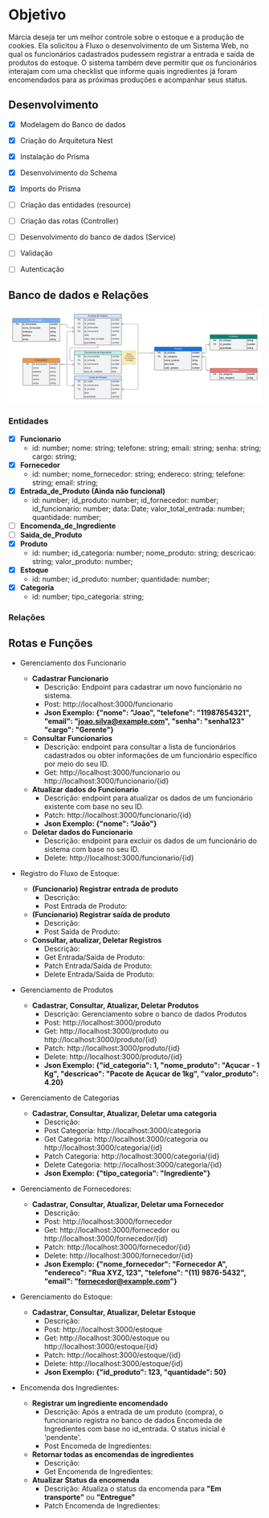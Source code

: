# Objetivo

Márcia deseja ter um melhor controle sobre o estoque e a produção de cookies. Ela
solicitou à Fluxo o desenvolvimento de um Sistema Web, no qual os funcionários cadastrados
pudessem registrar a entrada e saída de produtos do estoque. O sistema também deve permitir que
os funcionários interajam com uma checklist que informe quais ingredientes já foram encomendados
para as próximas produções e acompanhar seus status.

## Desenvolvimento

- [x] Modelagem do Banco de dados
- [x] Criação do Arquitetura Nest
- [x] Instalação do Prisma
- [x] Desenvolvimento do Schema
- [x] Imports do Prisma
- [ ] Criação das entidades (resource)
- [ ] Criação das rotas (Controller)
- [ ] Desenvolvimento do banco de dados (Service)
- [ ] Validação
- [ ] Autenticação


## Banco de dados e Relações

![alt text](<Modelagem do banco de dados Doce Mordida.png>)

### Entidades

- [x] **Funcionario**
  - id: number; nome: string; telefone: string; email: string; senha: string; cargo: string;
- [x] **Fornecedor**
  - id: number; nome_fornecedor: string; endereco: string; telefone: string; email: string;
- [x] **Entrada_de_Produto (Ainda não funcional)**
  - id: number; id_produto: number; id_fornecedor: number; id_funcionario: number; data: Date; valor_total_entrada: number; quantidade: number;
- [ ] **Encomenda_de_Ingrediente**
- [ ] **Saida_de_Produto**
- [x] **Produto**
  - id: number; id_categoria: number; nome_produto: string; descricao: string; valor_produto: number;
- [x] **Estoque**
  - id: number; id_produto: number; quantidade: number;
- [x] **Categoria**
  - id: number; tipo_categoria: string;

### Relações



## Rotas e Funções

- Gerenciamento dos Funcionario
  - **Cadastrar Funcionario**
    - Descrição: Endpoint para cadastrar um novo funcionário no sistema.
    - Post: http://localhost:3000/funcionario
    - **Json Exemplo: {"nome": "Joao", "telefone": "11987654321", "email": "joao.silva@example.com", "senha": "senha123" "cargo": "Gerente"}**
  - **Consultar Funcionarios**
    - Descrição: endpoint para consultar a lista de funcionários cadastrados ou obter informações de um funcionário específico por meio do seu ID.
    - Get: http://localhost:3000/funcionario ou http://localhost:3000/funcionario/{id}
  - **Atualizar dados do Funcionario**
    - Descrição: endpoint para atualizar os dados de um funcionário existente com base no seu ID.
    - Patch: http://localhost:3000/funcionario/{id}
    - **Json Exemplo: {"nome": "João"}**
  - **Deletar dados do Funcionario**
    - Descrição: endpoint para excluir os dados de um funcionário do sistema com base no seu ID.
    - Delete: http://localhost:3000/funcionario/{id}

- Registro do Fluxo de Estoque:
  - **(Funcionario) Registrar entrada de produto**
    - Descrição:
    - Post Entrada de Produto: 
  - **(Funcionario) Registrar saída de produto**
    - Descrição:
    - Post Saída de Produto:
  - **Consultar, atualizar, Deletar Registros**
    - Descrição:
    - Get Entrada/Saída de Produto:
    - Patch Entrada/Saída de Produto:
    - Delete Entrada/Saída de Produto:

- Gerenciamento de Produtos
  - **Cadastrar, Consultar, Atualizar, Deletar Produtos**
    - Descrição: Gerenciamento sobre o banco de dados Produtos
    - Post: http://localhost:3000/produto
    - Get: http://localhost:3000/produto ou http://localhost:3000/produto/{id}
    - Patch: http://localhost:3000/produto/{id}
    - Delete: http://localhost:3000/produto/{id}
    - **Json Exemplo: {"id_categoria": 1, "nome_produto": "Açucar - 1 Kg", "descricao": "Pacote de Açucar de 1kg", "valor_produto": 4.20}**

- Gerenciamento de Categorias
  - **Cadastrar, Consultar, Atualizar, Deletar uma categoria**
    - Descrição:
    - Post Categoria: http://localhost:3000/categoria
    - Get Categoria: http://localhost:3000/categoria ou http://localhost:3000/categoria/{id}
    - Patch Categoria: http://localhost:3000/categoria/{id}
    - Delete Categoria: http://localhost:3000/categoria/{id}
    - **Json Exemplo: {"tipo_categoria": "Ingrediente"}**

- Gerenciamento de Fornecedores:
  - **Cadastrar, Consultar, Atualizar, Deletar uma Fornecedor**
    - Descrição:
    - Post: http://localhost:3000/fornecedor
    - Get: http://localhost:3000/fornecedor ou http://localhost:3000/fornecedor/{id}
    - Patch: http://localhost:3000/fornecedor/{id}
    - Delete: http://localhost:3000/fornecedor/{id}
    - **Json Exemplo: {"nome_fornecedor": "Fornecedor A", "endereco": "Rua XYZ, 123", "telefone": "(11) 9876-5432", "email": "fornecedor@example.com"}**

- Gerenciamento do Estoque:
  - **Cadastrar, Consultar, Atualizar, Deletar Estoque**
    - Descrição:
    - Post: http://localhost:3000/estoque
    - Get: http://localhost:3000/estoque ou http://localhost:3000/estoque/{id}
    - Patch: http://localhost:3000/estoque/{id}
    - Delete: http://localhost:3000/estoque/{id}
    - **Json Exemplo: {"id_produto": 123, "quantidade": 50}**

- Encomenda dos Ingredientes:
  - **Registrar um ingrediente encomendado** 
    - Descrição: Após a entrada de um produto (compra), o funcionario registra no banco de dados Encomeda de Ingredientes com base no id_entrada. O status inicial é 'pendente'.
    - Post Encomeda de Ingredientes:
  - **Retornar todas as encomendas de ingredientes**
    - Descrição:
    - Get Encomenda de Ingredientes:
  - **Atualizar Status da encomenda**
    - Descrição: Atualiza o status da encomenda para **"Em transporte"** ou **"Entregue"**
    - Patch Encomenda de Ingredientes:
